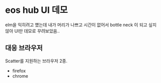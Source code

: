 # eos hub UI 데모

elm을 익히려고 헀는데 내가 머리가 나쁘고 시간이 없어서 bottle neck 이 되고 싶지 않아 UI만 데모로 꾸려보았음..





## 대응 브라우저

Scatter를 지원하는 브라우저 2종.

-   firefox
-   chrome
